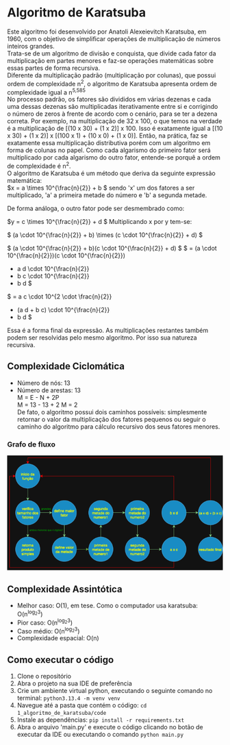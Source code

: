 # Algoritmo de Karatsuba
Este algoritmo foi desenvolvido por Anatoli Alexeievitch Karatsuba, em 1960, com o objetivo de simplificar operações de multiplicação de números inteiros grandes.   
Trata-se de um algoritmo de divisão e conquista, que divide cada fator da multiplicação em partes menores e faz-se operações matemáticas sobre essas partes de forma recursiva.   
Diferente da multiplicação padrão (multiplicação por colunas), que possui ordem de complexidade n<sup>2</sup>, o algoritmo de Karatsuba apresenta ordem de complexidade igual a n<sup>5,585</sup>          
No processo padrão, os fatores são divididos em várias dezenas e cada uma dessas dezenas são multiplicadas iterativamente entre si e corrigindo o número de zeros à frente de acordo com o cenário, para se ter a dezena correta. Por exemplo, na multiplicação de 32 x 100, o que temos na verdade é a multiplicação de [(10 x 30) + (1 x 2)] x 100. Isso é exatamente igual a [(10 x 30) + (1 x 2)] x [(100 x 1) + (10 x 0) + (1 x 0)]. Então, na prática, faz se exatamente essa multiplicação distributiva porém com um algoritmo em forma de colunas no papel. Como cada algarismo do primeiro fator será multiplicado por cada algarismo do outro fator, entende-se porquê a ordem de complexidade é n<sup>2</sup>.    
O algoritmo de Karatsuba é um método que deriva da seguinte expressão matemática:    
$x = a \times 10^{\frac{n}{2}} + b $
sendo 'x' um dos fatores a ser multiplicado, 'a' a primeira metade do número e 'b' a segunda metade.

De forma análoga, o outro fator pode ser desmembrado como:

$y = c \times 10^{\frac{n}{2}} + d $
Multiplicando x por y tem-se:    

$ (a \cdot 10^{\frac{n}{2}} + b) \times (c \cdot 10^{\frac{n}{2}} + d) $


$ (a \cdot 10^{\frac{n}{2}} + b)(c \cdot 10^{\frac{n}{2}} + d) $
$ = (a \cdot 10^{\frac{n}{2}})(c \cdot 10^{\frac{n}{2}}) 
  + a d \cdot 10^{\frac{n}{2}} 
  + b c \cdot 10^{\frac{n}{2}} 
  + b d $


$ = a c \cdot 10^{2 \cdot \frac{n}{2}} 
  + (a d + b c) \cdot 10^{\frac{n}{2}} 
  + b d $

Essa é a forma final da expressão. As multiplicações restantes também podem ser resolvidas pelo mesmo algoritmo. Por isso sua natureza recursiva. 

## Complexidade Ciclomática
* Número de nós: 13
* Número de arestas: 13   
M = E - N + 2P    
M = 13 - 13 + 2
M = 2   
De fato, o algoritmo possui dois caminhos possíveis: simplesmente retornar o valor da multiplicação dos fatores pequenos ou seguir o caminho do algoritmo para cálculo recursivo dos seus fatores menores.

### Grafo de fluxo
![Grafo de fluxo](grafo_de_fluxo.png)

## Complexidade Assintótica
* Melhor caso: O(1), em tese. Como o computador usa karatsuba: O(n<sup>log<sub>2</sub>3</sup>)
* Pior caso: O(n<sup>log<sub>2</sub>3</sup>)
* Caso médio: O(n<sup>log<sub>2</sub>3</sup>)
* Complexidade espacial: O(n)

## Como executar o código
1. Clone o repositório
2. Abra o projeto na sua IDE de preferência
3. Crie um ambiente virtual python, executando o seguinte comando no terminal:
`python3.13.4 -m venv venv`
4. Navegue até a pasta que contém o código:
`cd 1_algoritmo_de_karatsuba/code`
5. Instale as dependências:
`pip install -r requirements.txt`
6. Abra o arquivo 'main.py' e execute o código clicando no botão de executar da IDE ou executando o comando
`python main.py`